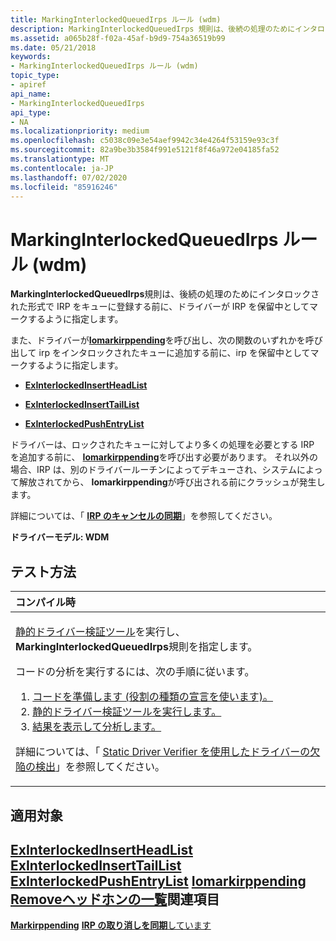 ```yaml
---
title: MarkingInterlockedQueuedIrps ルール (wdm)
description: MarkingInterlockedQueuedIrps 規則は、後続の処理のためにインタロックされた形式で IRP をキューに登録する前に、ドライバーが IRP を保留中としてマークするように指定します。
ms.assetid: a065b28f-f02a-45af-b9d9-754a36519b99
ms.date: 05/21/2018
keywords:
- MarkingInterlockedQueuedIrps ルール (wdm)
topic_type:
- apiref
api_name:
- MarkingInterlockedQueuedIrps
api_type:
- NA
ms.localizationpriority: medium
ms.openlocfilehash: c5038c09e3e54aef9942c34e4264f53159e93c3f
ms.sourcegitcommit: 82a9be3b3584f991e5121f8f46a972e04185fa52
ms.translationtype: MT
ms.contentlocale: ja-JP
ms.lasthandoff: 07/02/2020
ms.locfileid: "85916246"
---
```

# <a name="markinginterlockedqueuedirps-rule-wdm"></a>MarkingInterlockedQueuedIrps ルール (wdm)


**MarkingInterlockedQueuedIrps**規則は、後続の処理のためにインタロックされた形式で IRP をキューに登録する前に、ドライバーが IRP を保留中としてマークするように指定します。

また、ドライバーが[**Iomarkirppending**](https://docs.microsoft.com/windows-hardware/drivers/ddi/wdm/nf-wdm-iomarkirppending)を呼び出し、次の関数のいずれかを呼び出して irp をインタロックされたキューに追加する前に、irp を保留中としてマークするように指定します。

-   [**ExInterlockedInsertHeadList**](https://msdn.microsoft.com/library/windows/hardware/ff545397)

-   [**ExInterlockedInsertTailList**](https://msdn.microsoft.com/library/windows/hardware/ff545402)

-   [**ExInterlockedPushEntryList**](https://msdn.microsoft.com/library/windows/hardware/ff545418)

ドライバーは、ロックされたキューに対してより多くの処理を必要とする IRP を追加する前に、 [**Iomarkirppending**](https://docs.microsoft.com/windows-hardware/drivers/ddi/wdm/nf-wdm-iomarkirppending)を呼び出す必要があります。 それ以外の場合、IRP は、別のドライバールーチンによってデキューされ、システムによって解放されてから、 **Iomarkirppending**が呼び出される前にクラッシュが発生します。

詳細については、「 [**IRP のキャンセルの同期**](https://docs.microsoft.com/windows-hardware/drivers/kernel/synchronizing-irp-cancellation)」を参照してください。

**ドライバーモデル: WDM**

<a name="how-to-test"></a>テスト方法
-----------

<table>
<colgroup>
<col width="100%" />
</colgroup>
<thead>
<tr class="header">
<th align="left">コンパイル時</th>
</tr>
</thead>
<tbody>
<tr class="odd">
<td align="left"><p><a href="https://docs.microsoft.com/windows-hardware/drivers/devtest/static-driver-verifier" data-raw-source="[Static Driver Verifier](https://docs.microsoft.com/windows-hardware/drivers/devtest/static-driver-verifier)">静的ドライバー検証ツール</a>を実行し、 <strong>MarkingInterlockedQueuedIrps</strong>規則を指定します。</p>
コードの分析を実行するには、次の手順に従います。
<ol>
<li><a href="https://docs.microsoft.com/windows-hardware/drivers/devtest/using-static-driver-verifier-to-find-defects-in-drivers#preparing-your-source-code" data-raw-source="[Prepare your code (use role type declarations).](https://docs.microsoft.com/windows-hardware/drivers/devtest/using-static-driver-verifier-to-find-defects-in-drivers#preparing-your-source-code)">コードを準備します (役割の種類の宣言を使います)。</a></li>
<li><a href="https://docs.microsoft.com/windows-hardware/drivers/devtest/using-static-driver-verifier-to-find-defects-in-drivers#running-static-driver-verifier" data-raw-source="[Run Static Driver Verifier.](https://docs.microsoft.com/windows-hardware/drivers/devtest/using-static-driver-verifier-to-find-defects-in-drivers#running-static-driver-verifier)">静的ドライバー検証ツールを実行します。</a></li>
<li><a href="https://docs.microsoft.com/windows-hardware/drivers/devtest/using-static-driver-verifier-to-find-defects-in-drivers#viewing-and-analyzing-the-results" data-raw-source="[View and analyze the results.](https://docs.microsoft.com/windows-hardware/drivers/devtest/using-static-driver-verifier-to-find-defects-in-drivers#viewing-and-analyzing-the-results)">結果を表示して分析します。</a></li>
</ol>
<p>詳細については、「 <a href="https://docs.microsoft.com/windows-hardware/drivers/devtest/using-static-driver-verifier-to-find-defects-in-drivers" data-raw-source="[Using Static Driver Verifier to Find Defects in Drivers](https://docs.microsoft.com/windows-hardware/drivers/devtest/using-static-driver-verifier-to-find-defects-in-drivers)">Static Driver Verifier を使用したドライバーの欠陥の検出</a>」を参照してください。</p></td>
</tr>
</tbody>
</table>

<a name="applies-to"></a>適用対象
----------

[**ExInterlockedInsertHeadList**](https://msdn.microsoft.com/library/windows/hardware/ff545397) 
[**ExInterlockedInsertTailList**](https://msdn.microsoft.com/library/windows/hardware/ff545402) 
[**ExInterlockedPushEntryList**](https://msdn.microsoft.com/library/windows/hardware/ff545418) 
[**Iomarkirppending**](https://docs.microsoft.com/windows-hardware/drivers/ddi/wdm/nf-wdm-iomarkirppending) 
[**Removeヘッドホンの一覧**](https://docs.microsoft.com/windows-hardware/drivers/ddi/wdm/nf-wdm-removeheadlist)関連項目
--------

[**Markirppending**](wdm-markirppending.md) 
[ **IRP の取り消しを同期**しています](https://docs.microsoft.com/windows-hardware/drivers/kernel/synchronizing-irp-cancellation)
 

 





